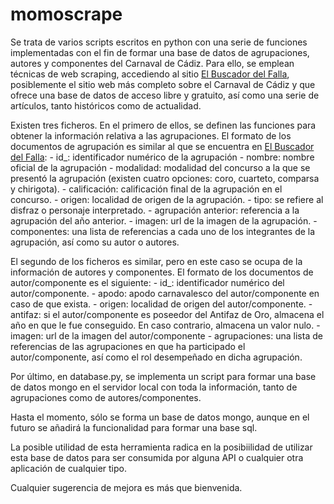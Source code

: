 #   momoscrape
Se trata de varios scripts escritos en python con una serie de funciones implementadas con el fin de formar una base de datos de
agrupaciones, autores y componentes del Carnaval de Cádiz. Para ello, se emplean técnicas de web scraping, accediendo al sitio 
[El Buscador del Falla](https://www.elbuscadordelfalla.com/Home/Index), posiblemente el sitio web más completo sobre el Carnaval de 
Cádiz y que ofrece una base de datos de acceso libre y gratuito, así como una serie de artículos, tanto históricos como de actualidad.

Existen tres ficheros. En el primero de ellos, se definen las funciones para obtener la información relativa a las agrupaciones.
El formato de los documentos de agrupación es similar al que se encuentra en [El Buscador del Falla](https://www.elbuscadordelfalla.com/Home/Index):
    -   id_: identificador numérico de la agrupación
    -   nombre: nombre oficial de la agrupación 
    -   modalidad: modalidad del concurso a la que se presentó la agrupación (existen cuatro opciones: coro, cuarteto, comparsa
        y chirigota).
    -   calificación: calificación final de la agrupación en el concurso.
    -   origen: localidad de origen de la agrupación. 
    -   tipo: se refiere al disfraz o personaje interpretado.
    -   agrupación anterior: referencia a la agrupación del año anterior.
    -   imagen: url de la imagen de la agrupación.
    -   componentes: una lista de referencias a cada uno de los integrantes de la agrupación, así como su autor o autores.

El segundo de los ficheros es similar, pero en este caso se ocupa de la información de autores y componentes. El formato de los
documentos de autor/componente es el siguiente:
    -   id_: identificador numérico del autor/componente.
    -   apodo: apodo carnavalesco del autor/componente en caso de que exista.
    -   origen: localidad de origen del autor/componente.
    -   antifaz: si el autor/componente es poseedor del Antifaz de Oro, almacena el año en que le fue conseguido. En caso contrario,
        almacena un valor nulo.
    -   imagen: url de la imagen del autor/componente
    -   agrupaciones: una lista de referencias de las agrupaciones en que ha participado el autor/componente, así como el rol 
        desempeñado en dicha agrupación.

Por último, en database.py, se implementa un script para formar una base de datos mongo en el servidor local con toda la información, 
tanto de agrupaciones como de autores/componentes.

Hasta el momento, sólo se forma un base de datos mongo, aunque en el futuro se añadirá la funcionalidad para formar una base sql.

La posible utilidad de esta herramienta radica en la posibiilidad de utilizar esta base de datos para ser consumida por alguna API o
cualquier otra aplicación de cualquier tipo.

Cualquier sugerencia de mejora es más que bienvenida.